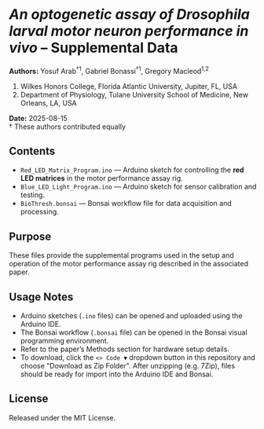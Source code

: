 # *An optogenetic assay of Drosophila larval motor neuron performance in vivo* – Supplemental Data

**Authors:** Yosuf Arab<sup>†1</sup>, Gabriel Bonassi<sup>†1</sup>, Gregory Macleod<sup>1,2</sup>
1. Wilkes Honors College, Florida Atlantic University, Jupiter, FL, USA
2. Department of Physiology, Tulane University School of Medicine, New Orleans, LA, USA

**Date:** 2025-08-15  
† These authors contributed equally

## Contents
- `Red_LED_Matrix_Program.ino` — Arduino sketch for controlling the **red LED matrices** in the motor performance assay rig.  
- `Blue_LED_Light_Program.ino` — Arduino sketch for sensor calibration and testing.  
- `BioThresh.bonsai` — Bonsai workflow file for data acquisition and processing.  

## Purpose
These files provide the supplemental programs used in the setup and operation of the motor performance assay rig described in the associated paper.

## Usage Notes
- Arduino sketches (`.ino` files) can be opened and uploaded using the Arduino IDE.  
- The Bonsai workflow (`.bonsai` file) can be opened in the Bonsai visual programming environment.  
- Refer to the paper’s Methods section for hardware setup details.
- To download, click the `<> Code ▼` dropdown button in this repository and choose "Download as Zip Folder". After unzipping (e.g. 7Zip), files should be ready for import into the Arduino IDE and Bonsai. 

  

## License
Released under the MIT License.
